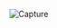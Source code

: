 ![Capture](https://user-images.githubusercontent.com/33928040/77256841-ab1e3800-6c96-11ea-8680-bb796618a4c6.PNG)
